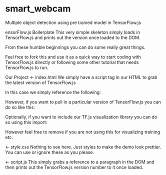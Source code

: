 # smart_webcam
Multiple object detection using pre trained model in TensorFlow.js

ensorFlow.js Boilerplate
This very simple skeleton simply loads in TensorFlow.js and prints out the version once loaded to the DOM.

From these humble beginnings you can do some really great things.

Feel free to fork this and use it as a quick way to start coding with TensorFlow.js directly or following some other tutorial that needs TensorFlow.js to run.

Our Project
← index.html
We simply have a script tag in our HTML to grab the latest version of TensorFlow.js

In this case we simply reference the following:

<script src="https://cdn.jsdelivr.net/npm/@tensorflow/tfjs/dist/tf.min.js" type="text/javascript"></script>
However, if you want to pull in a particular version of TensorFlow.js you can do so like this:

<script src="https://cdn.jsdelivr.net/npm/@tensorflow/tfjs@1.4.0/dist/tf.min.js" type="text/javascript"></script>
Optionally, if you want to include our TF.js visualization library you can do so using this import:

<script src="https://cdn.jsdelivr.net/npm/@tensorflow/tfjs-vis/dist/tfjs-vis.umd.min.js" type="text/javascript"></script>
However feel free to remove if you are not using this for visualizing training etc.

← style.css
Nothing to see here. Just styles to make the demo look prettier. You can use or ignore these as you please.

← script.js
This simply grabs a reference to a paragraph in the DOM and then prints out the TensorFlow.js version number to it once loaded.
